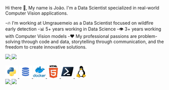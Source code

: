 Hi there 👋, My name is João. I'm a Data Scientist specialized in real-world Computer Vision applications.

-🔥 I'm working at Umgrauemeio as a Data Scientist focused on wildfire early detection
-📊 5+ years working in Data Science
-👁️ 3+ years working with Computer Vision models
-❤︎ My professional passions are problem-solving through code and data, storytelling through communication, and the freedom to create innovative solutions.

<div style="display: inline_block"> <a href="https://github.com/joaosoutto95"> 
  <img height="200em" src="https://readme-stats-one-eta.vercel.app/api?username=joaosoutto95&show_icons=true&theme=dracula&include_all_commits=true&count_private=true"/> 
  <img height="200em" src="https://readme-stats-one-eta.vercel.app/api/top-langs/?username=joaosoutto95&layout=compact&theme=dracula&langs_count=10&include_all_commits=true&count_private=true"/> 
</div> 

<div style="display: inline_block">
  <br> 
  <img height="40" width="40" src="https://raw.githubusercontent.com/github/explore/80688e429a7d4ef2fca1e82350fe8e3517d3494d/topics/python/python.png"> 
  <img height="40" width="40" src="https://raw.githubusercontent.com/github/explore/80688e429a7d4ef2fca1e82350fe8e3517d3494d/topics/sql/sql.png"> 
  <img height="40" width="40" src="https://raw.githubusercontent.com/github/explore/80688e429a7d4ef2fca1e82350fe8e3517d3494d/topics/docker/docker.png"> 
  <img height="40" width="40" src="https://raw.githubusercontent.com/github/explore/80688e429a7d4ef2fca1e82350fe8e3517d3494d/topics/html/html.png"> 
  <img height="40" width="40" src="https://raw.githubusercontent.com/github/explore/80688e429a7d4ef2fca1e82350fe8e3517d3494d/topics/powershell/powershell.png"> 
  <img height="40" width="40" src="https://raw.githubusercontent.com/github/explore/80688e429a7d4ef2fca1e82350fe8e3517d3494d/topics/linux/linux.png"> 
</div>

<div> 
  <a href="mailto:joaosoutto95@gmail.com"><img src="https://img.shields.io/badge/-Gmail-%23333?style=for-the-badge&logo=gmail&logoColor=white" target="_blank">
  </a> 
  <a href="https://www.linkedin.com/in/joaosoutto95/?locale=en_US" target="_blank"><img src="https://img.shields.io/badge/-LinkedIn-%230077B5?style=for-the-badge&logo=linkedin&logoColor=white" target="_blank">  
  </a> 
</div>
